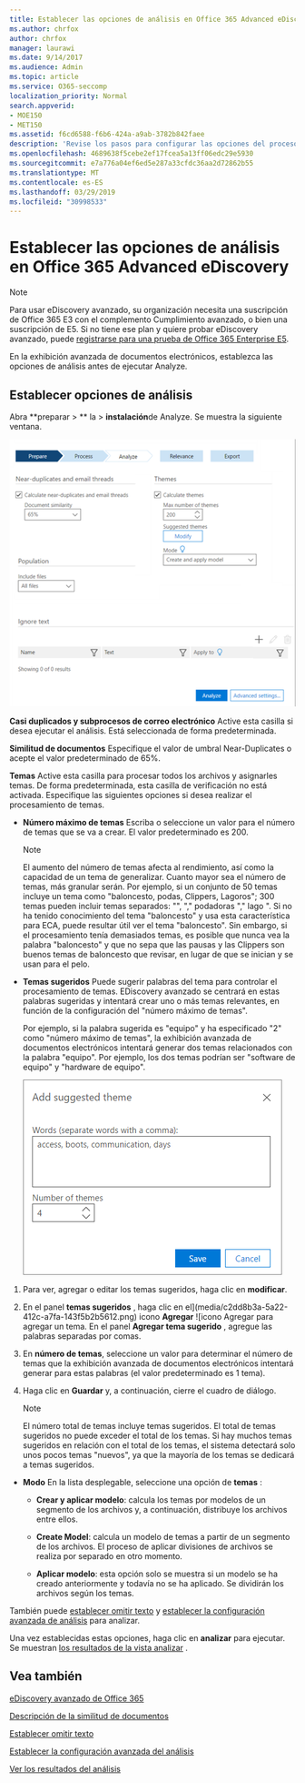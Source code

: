 ```yaml
---
title: Establecer las opciones de análisis en Office 365 Advanced eDiscovery
ms.author: chrfox
author: chrfox
manager: laurawi
ms.date: 9/14/2017
ms.audience: Admin
ms.topic: article
ms.service: O365-seccomp
localization_priority: Normal
search.appverid:
- MOE150
- MET150
ms.assetid: f6cd6588-f6b6-424a-a9ab-3782b842faee
description: 'Revise los pasos para configurar las opciones del proceso analizar en la exhibición avanzada de documentos electrónicos de Office 365, incluidos los subduplicados, los subprocesos de correo electrónico y los temas.  '
ms.openlocfilehash: 4689638f5cebe2ef17fcea5a13ff06edc29e5930
ms.sourcegitcommit: e7a776a04ef6ed5e287a33cfdc36aa2d72862b55
ms.translationtype: MT
ms.contentlocale: es-ES
ms.lasthandoff: 03/29/2019
ms.locfileid: "30998533"
---
```

# <a name="set-analyze-options-in-office-365-advanced-ediscovery"></a>Establecer las opciones de análisis en Office 365 Advanced eDiscovery

> [!NOTE]
> Para usar eDiscovery avanzado, su organización necesita una suscripción de Office 365 E3 con el complemento Cumplimiento avanzado, o bien una suscripción de E5. Si no tiene ese plan y quiere probar eDiscovery avanzado, puede [registrarse para una prueba de Office 365 Enterprise E5](https://go.microsoft.com/fwlink/p/?LinkID=698279). 
  
En la exhibición avanzada de documentos electrónicos, establezca las opciones de análisis antes de ejecutar Analyze.
  
## <a name="set-analyze-options"></a>Establecer opciones de análisis

Abra **preparar \> ** la \> **instalación**de Analyze. Se muestra la siguiente ventana.
  
![Establecer las opciones de análisis](media/c3ec7a92-8484-4812-b98c-aa3eb740e5b7.png)
  
 **Casi duplicados y subprocesos de correo electrónico** Active esta casilla si desea ejecutar el análisis. Está seleccionada de forma predeterminada. 
  
 **Similitud de documentos** Especifique el valor de umbral Near-Duplicates o acepte el valor predeterminado de 65%. 
  
 **Temas** Active esta casilla para procesar todos los archivos y asignarles temas. De forma predeterminada, esta casilla de verificación no está activada. Especifique las siguientes opciones si desea realizar el procesamiento de temas.
  
- **Número máximo de temas** Escriba o seleccione un valor para el número de temas que se va a crear. El valor predeterminado es 200. 
    
    > [!NOTE]
    > El aumento del número de temas afecta al rendimiento, así como la capacidad de un tema de generalizar. Cuanto mayor sea el número de temas, más granular serán. Por ejemplo, si un conjunto de 50 temas incluye un tema como "baloncesto, podas, Clippers, Lagoros"; 300 temas pueden incluir temas separados: "", "," podadoras "," lago ". Si no ha tenido conocimiento del tema "baloncesto" y usa esta característica para ECA, puede resultar útil ver el tema "baloncesto". Sin embargo, si el procesamiento tenía demasiados temas, es posible que nunca vea la palabra "baloncesto" y que no sepa que las pausas y las Clippers son buenos temas de baloncesto que revisar, en lugar de que se inician y se usan para el pelo. 
  
- **Temas sugeridos** Puede sugerir palabras del tema para controlar el procesamiento de temas. EDiscovery avanzado se centrará en estas palabras sugeridas y intentará crear uno o más temas relevantes, en función de la configuración del "número máximo de temas". 
    
    Por ejemplo, si la palabra sugerida es "equipo" y ha especificado "2" como "número máximo de temas", la exhibición avanzada de documentos electrónicos intentará generar dos temas relacionados con la palabra "equipo". Por ejemplo, los dos temas podrían ser "software de equipo" y "hardware de equipo". 
    
    ![Agregar tema sugerido](media/06e9ffd3-a76c-423b-b450-9e465eb9a02f.png)
  
1. Para ver, agregar o editar los temas sugeridos, haga clic en **modificar**.
    
2. En el panel **temas sugeridos** , haga clic en el](media/c2dd8b3a-5a22-412c-a7fa-143f5b2b5612.png) icono **Agregar** ![icono Agregar para agregar un tema. En el panel **Agregar tema sugerido** , agregue las palabras separadas por comas. 
    
3. En **número de temas**, seleccione un valor para determinar el número de temas que la exhibición avanzada de documentos electrónicos intentará generar para estas palabras (el valor predeterminado es 1 tema).
    
4. Haga clic en **Guardar** y, a continuación, cierre el cuadro de diálogo. 
    
    > [!NOTE]
    > El número total de temas incluye temas sugeridos. El total de temas sugeridos no puede exceder el total de los temas. Si hay muchos temas sugeridos en relación con el total de los temas, el sistema detectará solo unos pocos temas "nuevos", ya que la mayoría de los temas se dedicará a temas sugeridos. 
  
- **Modo** En la lista desplegable, seleccione una opción de **temas** : 
    
  - **Crear y aplicar modelo**: calcula los temas por modelos de un segmento de los archivos y, a continuación, distribuye los archivos entre ellos.
    
  - **Create Model**: calcula un modelo de temas a partir de un segmento de los archivos. El proceso de aplicar divisiones de archivos se realiza por separado en otro momento.
    
  - **Aplicar modelo**: esta opción solo se muestra si un modelo se ha creado anteriormente y todavía no se ha aplicado. Se dividirán los archivos según los temas.
    
También puede [establecer omitir texto](set-ignore-text-in-advanced-ediscovery.md) y [establecer la configuración avanzada de análisis](set-analyze-advanced-settings-in-advanced-ediscovery.md) para analizar. 
  
Una vez establecidas estas opciones, haga clic en **analizar** para ejecutar. Se muestran [los resultados de la vista analizar](view-analyze-results-in-advanced-ediscovery.md) . 
  
## <a name="see-also"></a>Vea también

[eDiscovery avanzado de Office 365](office-365-advanced-ediscovery.md)
  
[Descripción de la similitud de documentos](understand-document-similarity-in-advanced-ediscovery.md)
  
[Establecer omitir texto](set-ignore-text-in-advanced-ediscovery.md)
  
[Establecer la configuración avanzada del análisis](set-analyze-advanced-settings-in-advanced-ediscovery.md)
  
[Ver los resultados del análisis](view-analyze-results-in-advanced-ediscovery.md)

